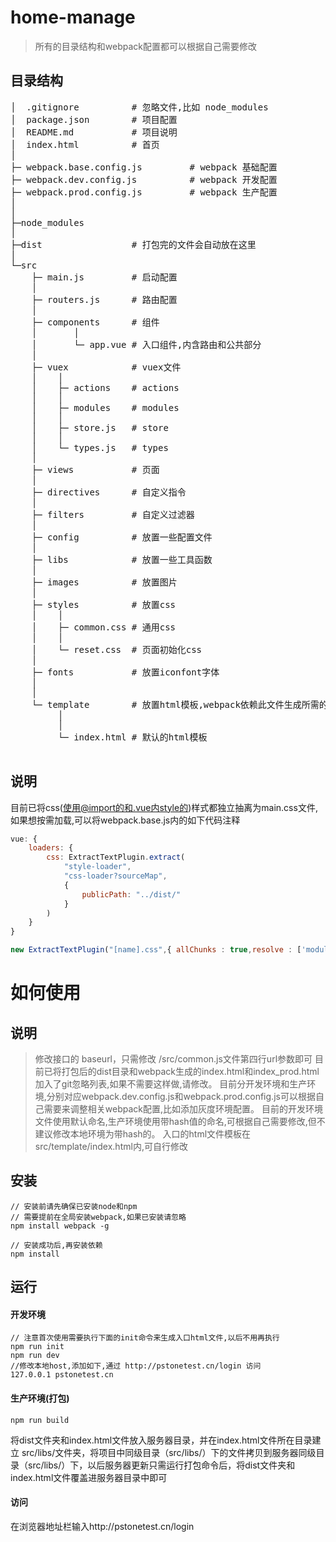 # home-manage
> 所有的目录结构和webpack配置都可以根据自己需要修改

## 目录结构
<pre>
│  .gitignore          # 忽略文件,比如 node_modules
│  package.json        # 项目配置
│  README.md           # 项目说明
│  index.html          # 首页
│
├─ webpack.base.config.js         # webpack 基础配置
├─ webpack.dev.config.js          # webpack 开发配置
├─ webpack.prod.config.js         # webpack 生产配置
│
│
├─node_modules
│
├─dist                 # 打包完的文件会自动放在这里
│
└─src
    ├─ main.js         # 启动配置
    │
    ├─ routers.js      # 路由配置
    │
    ├─ components      # 组件
    │       │
    │       └─ app.vue # 入口组件,内含路由和公共部分
    │
    ├─ vuex            # vuex文件
    │    │
    │    ├─ actions    # actions
    │    │
    │    ├─ modules    # modules
    │    │
    │    ├─ store.js   # store
    │    │
    │    └─ types.js   # types
    │
    ├─ views           # 页面
    │
    ├─ directives      # 自定义指令
    │
    ├─ filters         # 自定义过滤器
    │
    ├─ config          # 放置一些配置文件
    │
    ├─ libs            # 放置一些工具函数
    │
    ├─ images          # 放置图片
    │
    ├─ styles          # 放置css
    │    │
    │    ├─ common.css # 通用css
    │    │
    │    └─ reset.css  # 页面初始化css
    │
    ├─ fonts           # 放置iconfont字体
    │
    │
    └─ template        # 放置html模板,webpack依赖此文件生成所需的html
         │
         │
         └─ index.html # 默认的html模板

</pre>


## 说明
目前已将css(使用@import的和.vue内style的)样式都独立抽离为main.css文件,如果想按需加载,可以将webpack.base.js内的如下代码注释
```javascript
vue: {
    loaders: {
        css: ExtractTextPlugin.extract(
            "style-loader",
            "css-loader?sourceMap",
            {
                publicPath: "../dist/"
            }
        )
    }
}

new ExtractTextPlugin("[name].css",{ allChunks : true,resolve : ['modules'] }),
```

# 如何使用

## 说明
> 修改接口的 baseurl，只需修改 /src/common.js文件第四行url参数即可
> 目前已将打包后的dist目录和webpack生成的index.html和index_prod.html加入了git忽略列表,如果不需要这样做,请修改。
> 目前分开发环境和生产环境,分别对应webpack.dev.config.js和webpack.prod.config.js可以根据自己需要来调整相关webpack配置,比如添加灰度环境配置。
> 目前的开发环境文件使用默认命名,生产环境使用带hash值的命名,可根据自己需要修改,但不建议修改本地环境为带hash的。
> 入口的html文件模板在src/template/index.html内,可自行修改

## 安装
```
// 安装前请先确保已安装node和npm
// 需要提前在全局安装webpack,如果已安装请忽略
npm install webpack -g

// 安装成功后,再安装依赖
npm install
```

## 运行
#### 开发环境
```
// 注意首次使用需要执行下面的init命令来生成入口html文件,以后不用再执行
npm run init
npm run dev
//修改本地host,添加如下,通过 http://pstonetest.cn/login 访问
127.0.0.1 pstonetest.cn
```

#### 生产环境(打包)
```
npm run build
```

将dist文件夹和index.html文件放入服务器目录，并在index.html文件所在目录建立 src/libs/文件夹，将项目中同级目录（src/libs/）下的文件拷贝到服务器同级目录（src/libs/）下，以后服务器更新只需运行打包命令后，将dist文件夹和index.html文件覆盖进服务器目录中即可

#### 访问
在浏览器地址栏输入http://pstonetest.cn/login
